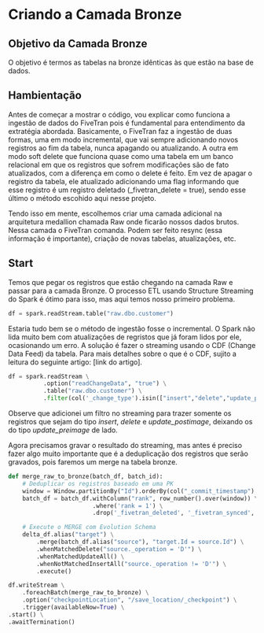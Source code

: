 # Criando a Camada Bronze
## Objetivo da Camada Bronze

O objetivo é termos as tabelas na bronze idênticas às que estão na base de dados. 

## Hambientação

Antes de começar a mostrar o código, vou explicar como funciona a ingestão de dados do FiveTran pois é fundamental para entendimento da extratégia abordada. 
Basicamente, o FiveTran faz a ingestão de duas formas, uma em modo incremental, que vai sempre adicionando novos registros ao fim da tabela, nunca apagando ou atualizando. A outra em modo soft delete que funciona quase como uma tabela em um banco relacional em que os registros que sofrem modificações são de fato atualizados, com a diferença em como o delete é feito. Em vez de apagar o registro da tabela, ele atualizado adicionando uma flag informando que esse registro é um registro deletado (_fivetran_delete = true), sendo esse último o método escohido aqui nesse projeto.

Tendo isso em mente, escolhemos criar uma camada adicional na arquitetura medallion chamada Raw onde ficarão nossos dados brutos. Nessa camada o FiveTran comanda. Podem ser feito resync (essa informação é importante), criação de novas tabelas, atualizações, etc. 



## Start

Temos que pegar os registros que estão chegando na camada Raw e passar para a camada Bronze. O processo ETL usando Structure Streaming do Spark é ótimo para isso, mas aqui temos nosso primeiro problema.

~~~python
df = spark.readStream.table("raw.dbo.customer")
~~~~

Estaria tudo bem se o método de ingestão fosse o incremental. O Spark não lida muito bem com atualizações de regristos que já foram lidos por ele, ocasionando um erro. A solução é fazer o streaming usando o CDF (Change Data Feed) da tabela. Para mais detalhes sobre o que é o CDF, sujito a leitura do seguinte artigo: [link do artigo].

~~~python
df = spark.readStream \
          .option("readChangeData", "true") \
          .table("raw.dbo.customer") \
          .filter(col('_change_type').isin(["insert","delete","update_postimage"]))
~~~

Observe que adicionei um filtro no streaming para trazer somente os registros que sejam do tipo _insert_, _delete_ e _update_postimage_, deixando os do tipo _update_preimage_ de lado.

Agora precisamos gravar o resultado do streaming, mas antes é preciso fazer algo muito importante que é a deduplicação dos registros que serão gravados, pois faremos um merge na tabela bronze.

~~~python
def merge_raw_to_bronze(batch_df, batch_id):
    # Deduplicar os registros baseado em uma PK
    window = Window.partitionBy("Id").orderBy(col("_commit_timestamp").desc())
    batch_df = batch_df.withColumn("rank", row_number().over(window)) \
                        .where('rank = 1') \
                        .drop('_fivetran_deleted', '_fivetran_synced', '_change_type', '_commit_version', '_commit_timestamp', 'rank')

    # Execute o MERGE com Evolution Schema
    delta_df.alias("target") \
        .merge(batch_df.alias("source"), "target.Id = source.Id") \
        .whenMatchedDelete("source._operation = 'D'") \
        .whenMatchedUpdateAll() \
        .whenNotMatchedInsertAll("source._operation != 'D'") \
        .execute()

df.writeStream \
    .foreachBatch(merge_raw_to_bronze) \
    .option("checkpointLocation", "/save_location/_checkpoint") \
    .trigger(availableNow=True) \
.start() \
.awaitTermination()
~~~


